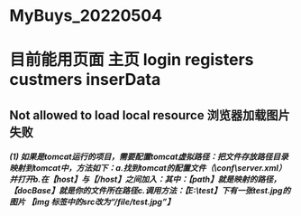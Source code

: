 # MyBuys_20220504
<h1>目前能用页面 主页 login registers custmers inserData</h1>

## Not allowed to load local resource 浏览器加载图片失败
##### (1) 如果是tomcat运行的项目，需要配置tomcat虚拟路径：把文件存放路径目录映射到tomcat中，方法如下：a.找到tomcat的配置文件（\conf\server.xml）并打开b.在【host】与【/host】之间加入：<Context path="/file" docBase="E:\test" debug="0" reloadable="true"/>其中：【path】就是映射的路径，【docBase】就是你的文件所在路径c.调用方法：【E:\test】下有一张test.jpg的图片 【img 标签中的src改为“/file/test.jpg”】
